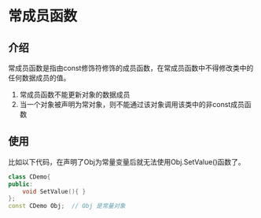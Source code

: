 # 常成员函数

## 介绍

常成员函数是指由const修饰符修饰的成员函数，在常成员函数中不得修改类中的任何数据成员的值。

1. 常成员函数不能更新对象的数据成员
2. 当一个对象被声明为常对象，则不能通过该对象调用该类中的非const成员函数

## 使用

比如以下代码，在声明了Obj为常量变量后就无法使用Obj.SetValue()函数了。

```c++
class CDemo{
public:
    void SetValue(){ }
};
const CDemo Obj;  // Obj 是常量对象
```
